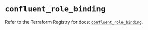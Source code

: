 # `confluent_role_binding`

Refer to the Terraform Registry for docs: [`confluent_role_binding`](https://registry.terraform.io/providers/confluentinc/confluent/2.10.0/docs/resources/role_binding).
